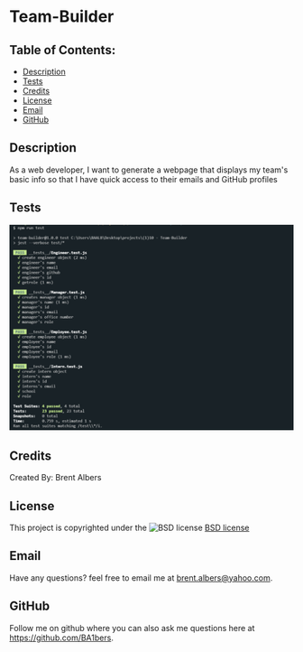 # Team-Builder
  ## Table of Contents:
  * [Description](#description)
  * [Tests](#tests)
  * [Credits](#credits)
  * [License](#license)
  * [Email](#email)
  * [GitHub](#github)

## Description 
As a web developer, I want to generate a webpage that displays my team's basic info so that I have quick access to their emails and GitHub profiles

## Tests 
![Test](./screenshots/Capture.PNG)

## Credits 
Created By: Brent Albers

## License
This project is copyrighted under the 
![BSD license](https://img.shields.io/badge/License-BSD%203--Clause-blue.svg)
[BSD license](https://opensource.org/licenses/BSD-3-Clause)

## Email
Have any questions? feel free to email me at brent.albers@yahoo.com. 

## GitHub
Follow me on github where you can also ask me questions here at https://github.com/BA1bers.
